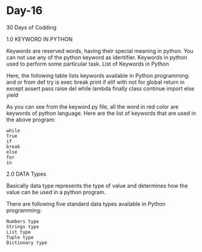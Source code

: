 # Day-16
30 Days of Codding 
 
1.0   KEYWORD IN PYTHON
 

Keywords are reserved words, having their special meaning in python. You can not use any of the python keyword as identifier. Keywords in python used to perform some particular task.
List of Keywords in Python

Here, the following table lists keywords available in Python programming:
and   	    or    	    from           def         	try
is      	  exec 	      break 	       print 	      if
elif    	  with 	      not 	         for 	        global
return    	in        	except       	assert 	      pass
raise     	del 	      while 	      lambda 	      finally
class 	    continue 	  import      	else 	        yield


As you can see from the keyword.py file, all the word in red color are keywords of python language. Here are the list of keywords that are used in the above program:

    while
    True
    if
    break
    else
    for
    in


2.0 DATA Types 

Basically data type represents the type of value and determines how the value can be used in a python program.

There are following five standard data types available in Python programming:

    Numbers type
    Strings type
    List type
    Tuple type
    Dictionary type
